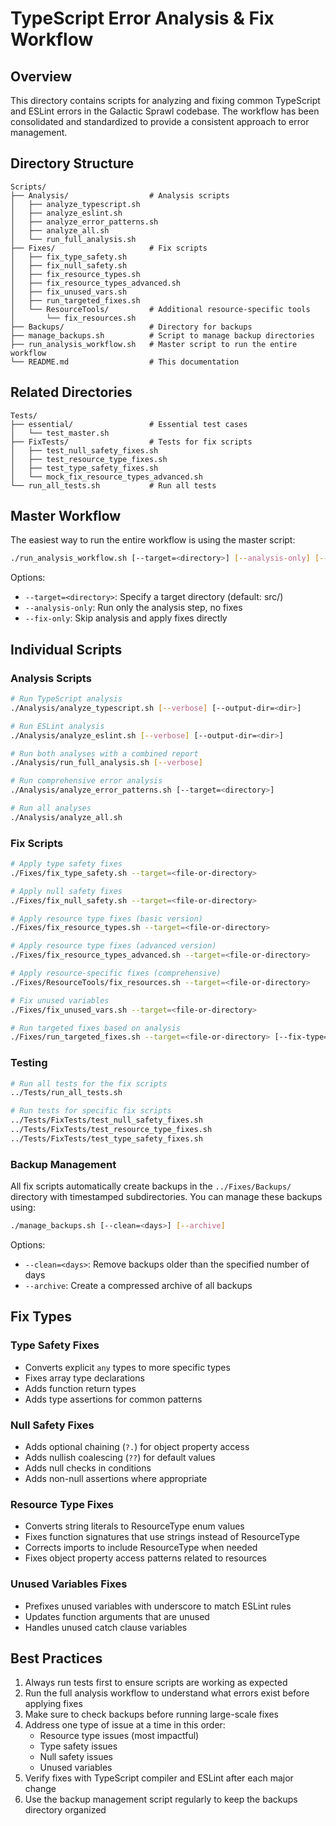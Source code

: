 # TypeScript Error Analysis & Fix Workflow

## Overview

This directory contains scripts for analyzing and fixing common TypeScript and ESLint errors in the Galactic Sprawl codebase. The workflow has been consolidated and standardized to provide a consistent approach to error management.

## Directory Structure

```
Scripts/
├── Analysis/                  # Analysis scripts
│   ├── analyze_typescript.sh
│   ├── analyze_eslint.sh
│   ├── analyze_error_patterns.sh
│   ├── analyze_all.sh
│   └── run_full_analysis.sh
├── Fixes/                     # Fix scripts
│   ├── fix_type_safety.sh
│   ├── fix_null_safety.sh
│   ├── fix_resource_types.sh
│   ├── fix_resource_types_advanced.sh
│   ├── fix_unused_vars.sh
│   ├── run_targeted_fixes.sh
│   └── ResourceTools/         # Additional resource-specific tools
│       └── fix_resources.sh
├── Backups/                   # Directory for backups
├── manage_backups.sh          # Script to manage backup directories
├── run_analysis_workflow.sh   # Master script to run the entire workflow
└── README.md                  # This documentation
```

## Related Directories

```
Tests/
├── essential/                 # Essential test cases
│   └── test_master.sh
├── FixTests/                  # Tests for fix scripts
│   ├── test_null_safety_fixes.sh
│   ├── test_resource_type_fixes.sh
│   ├── test_type_safety_fixes.sh
│   └── mock_fix_resource_types_advanced.sh
└── run_all_tests.sh           # Run all tests
```

## Master Workflow

The easiest way to run the entire workflow is using the master script:

```bash
./run_analysis_workflow.sh [--target=<directory>] [--analysis-only] [--fix-only]
```

Options:

- `--target=<directory>`: Specify a target directory (default: src/)
- `--analysis-only`: Run only the analysis step, no fixes
- `--fix-only`: Skip analysis and apply fixes directly

## Individual Scripts

### Analysis Scripts

```bash
# Run TypeScript analysis
./Analysis/analyze_typescript.sh [--verbose] [--output-dir=<dir>]

# Run ESLint analysis
./Analysis/analyze_eslint.sh [--verbose] [--output-dir=<dir>]

# Run both analyses with a combined report
./Analysis/run_full_analysis.sh [--verbose]

# Run comprehensive error analysis
./Analysis/analyze_error_patterns.sh [--target=<directory>]

# Run all analyses
./Analysis/analyze_all.sh
```

### Fix Scripts

```bash
# Apply type safety fixes
./Fixes/fix_type_safety.sh --target=<file-or-directory>

# Apply null safety fixes
./Fixes/fix_null_safety.sh --target=<file-or-directory>

# Apply resource type fixes (basic version)
./Fixes/fix_resource_types.sh --target=<file-or-directory>

# Apply resource type fixes (advanced version)
./Fixes/fix_resource_types_advanced.sh --target=<file-or-directory>

# Apply resource-specific fixes (comprehensive)
./Fixes/ResourceTools/fix_resources.sh --target=<file-or-directory>

# Fix unused variables
./Fixes/fix_unused_vars.sh --target=<file-or-directory>

# Run targeted fixes based on analysis
./Fixes/run_targeted_fixes.sh --target=<file-or-directory> [--fix-type=<type>]
```

### Testing

```bash
# Run all tests for the fix scripts
../Tests/run_all_tests.sh

# Run tests for specific fix scripts
../Tests/FixTests/test_null_safety_fixes.sh
../Tests/FixTests/test_resource_type_fixes.sh
../Tests/FixTests/test_type_safety_fixes.sh
```

### Backup Management

All fix scripts automatically create backups in the `../Fixes/Backups/` directory with timestamped subdirectories. You can manage these backups using:

```bash
./manage_backups.sh [--clean=<days>] [--archive]
```

Options:

- `--clean=<days>`: Remove backups older than the specified number of days
- `--archive`: Create a compressed archive of all backups

## Fix Types

### Type Safety Fixes

- Converts explicit `any` types to more specific types
- Fixes array type declarations
- Adds function return types
- Adds type assertions for common patterns

### Null Safety Fixes

- Adds optional chaining (`?.`) for object property access
- Adds nullish coalescing (`??`) for default values
- Adds null checks in conditions
- Adds non-null assertions where appropriate

### Resource Type Fixes

- Converts string literals to ResourceType enum values
- Fixes function signatures that use strings instead of ResourceType
- Corrects imports to include ResourceType when needed
- Fixes object property access patterns related to resources

### Unused Variables Fixes

- Prefixes unused variables with underscore to match ESLint rules
- Updates function arguments that are unused
- Handles unused catch clause variables

## Best Practices

1. Always run tests first to ensure scripts are working as expected
2. Run the full analysis workflow to understand what errors exist before applying fixes
3. Make sure to check backups before running large-scale fixes
4. Address one type of issue at a time in this order:
   - Resource type issues (most impactful)
   - Type safety issues
   - Null safety issues
   - Unused variables
5. Verify fixes with TypeScript compiler and ESLint after each major change
6. Use the backup management script regularly to keep the backups directory organized
